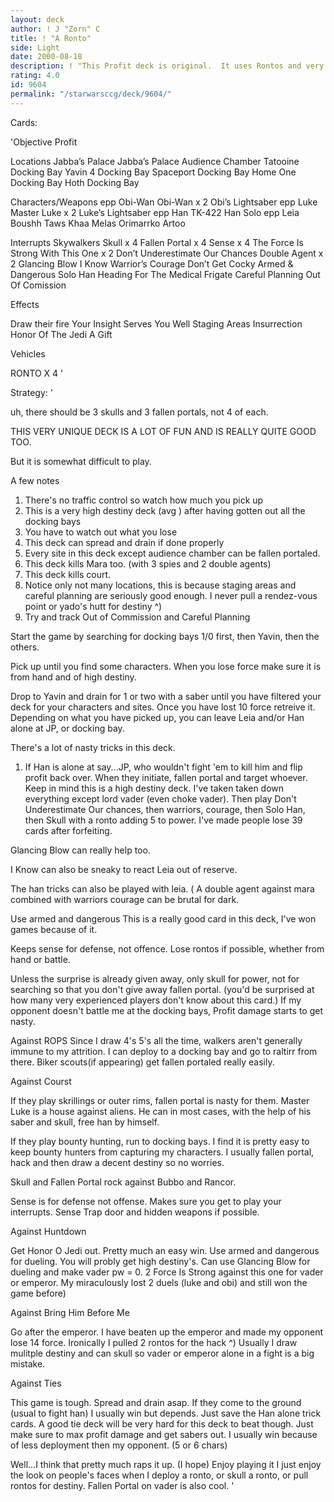 ```yaml
---
layout: deck
author: ! J "Zorn" C
title: ! "A Ronto"
side: Light
date: 2000-08-18
description: ! "This Profit deck is original.  It uses Rontos and very high average destiny to lay a beat down on your opponent.  It has a very good record, only losing 1 game in past 2-3 tournaments including North Ridge Regionals. I have a few versions of this deck...t"
rating: 4.0
id: 9604
permalink: "/starwarsccg/deck/9604/"
---
```

Cards: 

'Objective  Profit

Locations
Jabba’s Palace
Jabba’s Palace  Audience Chamber
Tatooine Docking Bay
Yavin 4 Docking Bay
Spaceport Docking Bay
Home One Docking Bay
Hoth Docking Bay

Characters/Weapons
epp Obi-Wan
Obi-Wan  x 2
Obi’s Lightsaber
epp Luke
Master Luke x 2
Luke’s Lightsaber
epp Han
TK-422
Han Solo
epp Leia
Boushh
Taws Khaa
Melas
Orimarrko
Artoo

Interrupts
Skywalkers
Skull x 4
Fallen Portal x 4
Sense x 4
The Force Is Strong With This One x 2
Don’t Underestimate Our Chances
Double Agent x 2
Glancing Blow
I Know
Warrior’s Courage
Don’t Get Cocky
Armed & Dangerous
Solo Han
Heading For The Medical Frigate
Careful Planning
Out Of Comission


Effects

Draw their fire
Your Insight Serves You Well
Staging Areas
Insurrection
Honor Of The Jedi
A Gift

Vehicles

RONTO X 4 
'

Strategy: '

uh, there should be 3 skulls and 3 fallen portals, not 4 of each.

THIS VERY UNIQUE DECK IS A LOT OF FUN AND IS REALLY QUITE GOOD TOO.

But it is somewhat difficult to play.

A few notes

1) There's no traffic control so watch how much you pick up
2) This is a very high destiny deck (avg ) after having gotten out all the docking bays
3) You have to watch out what you lose
4) This deck can spread and drain if done properly
5) Every site in this deck except audience chamber can be fallen portaled.
6) This deck kills Mara too. (with 3 spies and 2 double agents)
7) This deck kills court.
8) Notice only not many locations, this is because staging areas and careful planning are seriously good enough.  I never pull a rendez-vous point or yado's hutt for destiny	^)
9) Try and track Out of Commission and Careful Planning

Start the game by searching for docking bays 1/0 first, then Yavin, then the others.

Pick up until you find some characters.  When you lose force make sure it is from hand and of high destiny.

Drop to Yavin and drain for 1 or two with a saber until you have filtered your deck for your characters and sites.  Once you have lost 10 force retreive it.  Depending on what you have picked up, you can leave Leia and/or Han alone at JP, or docking bay.

There's a lot of nasty tricks in this deck.

1)  If Han is alone at say...JP, who wouldn't fight 'em to kill him and flip profit back over. When they initiate, fallen portal and target whoever. Keep in mind this is a high destiny deck.  I've taken taken down everything except lord vader (even choke vader).  Then play Don't Underestimate Our chances, then warriors, courage, then Solo Han, then Skull with a ronto adding 5 to power.  I've made people lose 39 cards after forfeiting.

Glancing Blow can really help too.

I Know can also be sneaky to react Leia out of reserve.

The han tricks can also be played with leia. ( A double agent against mara combined with warriors courage can be brutal for dark.

Use armed and dangerous  This is a really good card in this deck, I've won games because of it.

Keeps sense for defense, not offence.
Lose rontos if possible, whether from hand or battle.

Unless the surprise is already given away, only skull for power, not for searching so that you don't give away fallen portal. (you'd be surprised at how many very experienced players don't know about this card.) If my opponent doesn't battle me at the docking bays, Profit damage starts to get nasty.

Against ROPS
Since I draw 4's 5's all the time, walkers aren't generally immune to my attrition.	I can deploy to a docking bay and go to raltirr from there.
Biker scouts(if appearing) get fallen portaled really easily.

Against Courst

If they play skrillings or outer rims, fallen portal is nasty for them.  Master Luke is a house against aliens.  He can in most cases, with the help of his saber and skull, free han by himself.

If they play bounty hunting, run to docking bays.  I find it is pretty easy to keep bounty hunters from capturing my characters.  I usually fallen portal, hack and then draw a decent destiny so no worries.

Skull and Fallen Portal rock against Bubbo and Rancor.

Sense is for defense not offense.  Makes sure you get to play your interrupts.	Sense Trap door and hidden weapons if possible.

Against Huntdown

Get Honor O Jedi out.  Pretty much an easy win.  Use armed and dangerous for dueling.  You will probly get high destiny's.  Can use Glancing Blow for dueling and make vader pw = 0.  2 Force Is Strong against this one for vader or emperor.  My miraculously lost 2 duels (luke and obi) and still won the game before)

Against Bring Him Before Me

Go after the emperor.  I have beaten up the emperor and made my opponent lose 14 force.  Ironically I pulled 2 rontos for the hack  ^)
Usually I draw mulitple destiny and can skull so vader or emperor alone in a fight is a big mistake.

Against Ties

This game is tough.  Spread and drain asap. If they come to the ground (usual to fight han) I usually win but depends. Just save the Han alone trick cards.
A good tie deck will be very hard for this deck to beat though. Just make sure to max profit damage and get sabers out. I usually win because of less deployment then my opponent. (5 or 6 chars)

Well...I think that pretty much raps it up. (I hope)  Enjoy playing it  I just enjoy the look on people's faces when I deploy a ronto, or skull a ronto, or pull rontos for destiny.	Fallen Portal on vader is also cool.
'
